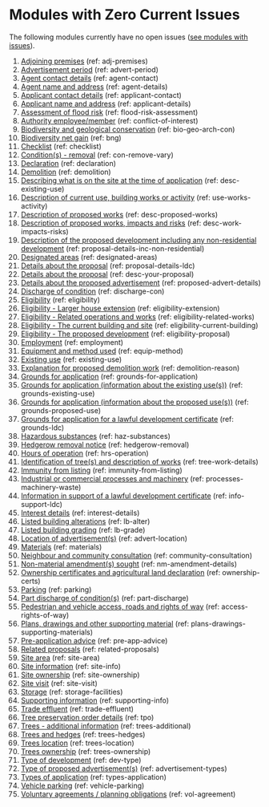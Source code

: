 # Modules with Zero Current Issues
The following modules currently have no open issues ([see modules with issues](https://github.com/digital-land/planning-application-data-specification/blob/main/issue-tracking/index.md)).

1. [Adjoining premises](https://github.com/digital-land/planning-application-data-specification/discussions/25) (ref: adj-premises)
2. [Advertisement period](https://github.com/digital-land/planning-application-data-specification/discussions/27) (ref: advert-period)
3. [Agent contact details](https://github.com/digital-land/planning-application-data-specification/discussions/30) (ref: agent-contact)
4. [Agent name and address](https://github.com/digital-land/planning-application-data-specification/discussions/28) (ref: agent-details)
5. [Applicant contact details](https://github.com/digital-land/planning-application-data-specification/discussions/31) (ref: applicant-contact)
6. [Applicant name and address](https://github.com/digital-land/planning-application-data-specification/discussions/29) (ref: applicant-details)
7. [Assessment of flood risk](https://github.com/digital-land/planning-application-data-specification/discussions/49) (ref: flood-risk-assessment)
8. [Authority employee/member](https://github.com/digital-land/planning-application-data-specification/discussions/50) (ref: conflict-of-interest)
9. [Biodiversity and geological conservation](https://github.com/digital-land/planning-application-data-specification/discussions/51) (ref: bio-geo-arch-con)
10. [Biodiversity net gain](https://github.com/digital-land/planning-application-data-specification/discussions/53) (ref: bng)
11. [Checklist](https://github.com/digital-land/planning-application-data-specification/discussions/55) (ref: checklist)
12. [Condition(s) - removal](https://github.com/digital-land/planning-application-data-specification/discussions/56) (ref: con-remove-vary)
13. [Declaration](https://github.com/digital-land/planning-application-data-specification/discussions/57) (ref: declaration)
14. [Demolition](https://github.com/digital-land/planning-application-data-specification/discussions/60) (ref: demolition)
15. [Describing what is on the site at the time of application](https://github.com/digital-land/planning-application-data-specification/discussions/61) (ref: desc-existing-use)
16. [Description of current use, building works or activity](https://github.com/digital-land/planning-application-data-specification/discussions/62) (ref: use-works-activity)
17. [Description of proposed works](https://github.com/digital-land/planning-application-data-specification/discussions/156) (ref: desc-proposed-works)
18. [Description of proposed works, impacts and risks](https://github.com/digital-land/planning-application-data-specification/discussions/81) (ref: desc-work-impacts-risks)
19. [Description of the proposed development including any non-residential development](https://github.com/digital-land/planning-application-data-specification/discussions/79) (ref: proposal-details-inc-non-residential)
20. [Designated areas](https://github.com/digital-land/planning-application-data-specification/discussions/59) (ref: designated-areas)
21. [Details about the proposal](https://github.com/digital-land/planning-application-data-specification/discussions/206) (ref: proposal-details-ldc)
22. [Details about the proposal](https://github.com/digital-land/planning-application-data-specification/discussions/63) (ref: desc-your-proposal)
23. [Details about the proposed advertisement](https://github.com/digital-land/planning-application-data-specification/discussions/82) (ref: proposed-advert-details)
24. [Discharge of condition](https://github.com/digital-land/planning-application-data-specification/discussions/149) (ref: discharge-con)
25. [Eligibility](https://github.com/digital-land/planning-application-data-specification/discussions/44) (ref: eligibility)
26. [Eligibility - Larger house extension](https://github.com/digital-land/planning-application-data-specification/discussions/192) (ref: eligibility-extension)
27. [Eligibility - Related operations and works](https://github.com/digital-land/planning-application-data-specification/discussions/87) (ref: eligibility-related-works)
28. [Eligibility - The current building and site](https://github.com/digital-land/planning-application-data-specification/discussions/88) (ref: eligibility-current-building)
29. [Eligibility - The proposed development](https://github.com/digital-land/planning-application-data-specification/discussions/89) (ref: eligibility-proposal)
30. [Employment](https://github.com/digital-land/planning-application-data-specification/discussions/43) (ref: employment)
31. [Equipment and method used](https://github.com/digital-land/planning-application-data-specification/discussions/85) (ref: equip-method)
32. [Existing use](https://github.com/digital-land/planning-application-data-specification/discussions/42) (ref: existing-use)
33. [Explanation for proposed demolition work](https://github.com/digital-land/planning-application-data-specification/discussions/86) (ref: demolition-reason)
34. [Grounds for application](https://github.com/digital-land/planning-application-data-specification/discussions/90) (ref: grounds-for-application)
35. [Grounds for application (information about the existing use(s))](https://github.com/digital-land/planning-application-data-specification/discussions/92) (ref: grounds-existing-use)
36. [Grounds for application (information about the proposed use(s))](https://github.com/digital-land/planning-application-data-specification/discussions/93) (ref: grounds-proposed-use)
37. [Grounds for application for a lawful development certificate](https://github.com/digital-land/planning-application-data-specification/discussions/91) (ref: grounds-ldc)
38. [Hazardous substances](https://github.com/digital-land/planning-application-data-specification/discussions/40) (ref: haz-substances)
39. [Hedgerow removal notice](https://github.com/digital-land/planning-application-data-specification/discussions/217) (ref: hedgerow-removal)
40. [Hours of operation](https://github.com/digital-land/planning-application-data-specification/discussions/39) (ref: hrs-operation)
41. [Identification of tree(s) and description of works](https://github.com/digital-land/planning-application-data-specification/discussions/94) (ref: tree-work-details)
42. [Immunity from listing](https://github.com/digital-land/planning-application-data-specification/discussions/38) (ref: immunity-from-listing)
43. [Industrial or commercial processes and machinery](https://github.com/digital-land/planning-application-data-specification/discussions/95) (ref: processes-machinery-waste)
44. [Information in support of a lawful development certificate](https://github.com/digital-land/planning-application-data-specification/discussions/96) (ref: info-support-ldc)
45. [Interest details](https://github.com/digital-land/planning-application-data-specification/discussions/212) (ref: interest-details)
46. [Listed building alterations](https://github.com/digital-land/planning-application-data-specification/discussions/99) (ref: lb-alter)
47. [Listed building grading](https://github.com/digital-land/planning-application-data-specification/discussions/36) (ref: lb-grade)
48. [Location of advertisement(s)](https://github.com/digital-land/planning-application-data-specification/discussions/64) (ref: advert-location)
49. [Materials](https://github.com/digital-land/planning-application-data-specification/discussions/26) (ref: materials)
50. [Neighbour and community consultation](https://github.com/digital-land/planning-application-data-specification/discussions/65) (ref: community-consultation)
51. [Non-material amendment(s) sought](https://github.com/digital-land/planning-application-data-specification/discussions/76) (ref: nm-amendment-details)
52. [Ownership certificates and agricultural land declaration](https://github.com/digital-land/planning-application-data-specification/discussions/78) (ref: ownership-certs)
53. [Parking](https://github.com/digital-land/planning-application-data-specification/discussions/66) (ref: parking)
54. [Part discharge of condition(s)](https://github.com/digital-land/planning-application-data-specification/discussions/140) (ref: part-discharge)
55. [Pedestrian and vehicle access, roads and rights of way](https://github.com/digital-land/planning-application-data-specification/discussions/100) (ref: access-rights-of-way)
56. [Plans, drawings and other supporting material](https://github.com/digital-land/planning-application-data-specification/discussions/102) (ref: plans-drawings-supporting-materials)
57. [Pre-application advice](https://github.com/digital-land/planning-application-data-specification/discussions/35) (ref: pre-app-advice)
58. [Related proposals](https://github.com/digital-land/planning-application-data-specification/discussions/34) (ref: related-proposals)
59. [Site area](https://github.com/digital-land/planning-application-data-specification/discussions/103) (ref: site-area)
60. [Site information](https://github.com/digital-land/planning-application-data-specification/discussions/104) (ref: site-info)
61. [Site ownership](https://github.com/digital-land/planning-application-data-specification/discussions/105) (ref: site-ownership)
62. [Site visit](https://github.com/digital-land/planning-application-data-specification/discussions/32) (ref: site-visit)
63. [Storage](https://github.com/digital-land/planning-application-data-specification/discussions/67) (ref: storage-facilities)
64. [Supporting information](https://github.com/digital-land/planning-application-data-specification/discussions/107) (ref: supporting-info)
65. [Trade effluent](https://github.com/digital-land/planning-application-data-specification/discussions/74) (ref: trade-effluent)
66. [Tree preservation order details](https://github.com/digital-land/planning-application-data-specification/discussions/108) (ref: tpo)
67. [Trees - additional information](https://github.com/digital-land/planning-application-data-specification/discussions/109) (ref: trees-additional)
68. [Trees and hedges](https://github.com/digital-land/planning-application-data-specification/discussions/110) (ref: trees-hedges)
69. [Trees location](https://github.com/digital-land/planning-application-data-specification/discussions/111) (ref: trees-location)
70. [Trees ownership](https://github.com/digital-land/planning-application-data-specification/discussions/112) (ref: trees-ownership)
71. [Type of development](https://github.com/digital-land/planning-application-data-specification/discussions/113) (ref: dev-type)
72. [Type of proposed advertisement(s)](https://github.com/digital-land/planning-application-data-specification/discussions/114) (ref: advertisement-types)
73. [Types of application](https://github.com/digital-land/planning-application-data-specification/discussions/73) (ref: types-application)
74. [Vehicle parking](https://github.com/digital-land/planning-application-data-specification/discussions/72) (ref: vehicle-parking)
75. [Voluntary agreements / planning obligations](https://github.com/digital-land/planning-application-data-specification/discussions/115) (ref: vol-agreement)